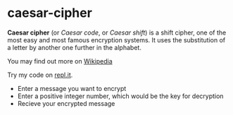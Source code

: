 # caesar-cipher

**Caesar cipher** (or *Caesar code*, or *Caesar shift*) is a shift cipher,
one of the most easy and most famous encryption systems.
It uses the substitution of a letter by another one further in the alphabet.

You may find out more on [Wikipedia](https://en.wikipedia.org/wiki/Caesar_cipher)

Try my code on [repl.it](https://repl.it/@Anutka777/caesar-cipher#.replit).

* Enter a message you want to encrypt
* Enter a positive integer number, which would be the key for decryption
* Recieve your encrypted message

